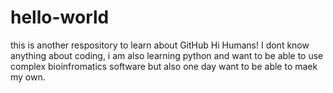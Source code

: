 # hello-world
this is another respository to learn about GitHub
Hi Humans!
I dont know anything about coding, i am also learning python and want to be able to use complex bioinfromatics software but also one day want to be able to maek my own. 

